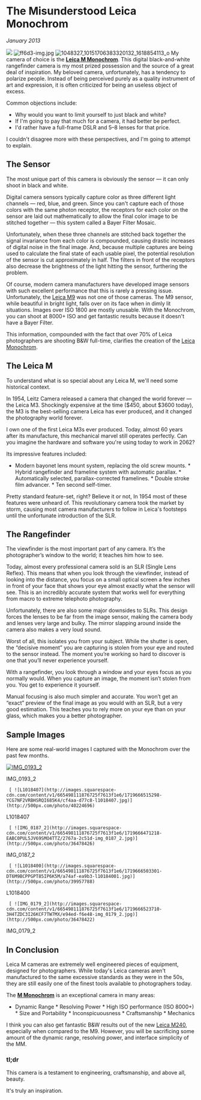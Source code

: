 # The Misunderstood Leica Monochrom
*January 2013*





 ![](https://images.squarespace-cdn.com/content/v1/665498111876725f7613f1e6/1719666469848-VPGMZWK1NYPB8RQRM3BY/24205-img.jpg)      ![ff6d3-img.jpg](http://images.squarespace-cdn.com/content/v1/665498111876725f7613f1e6/1719666453105-1CATA9UJ2LL770H9LZY0/5b456-ff6d3-img.jpg)    ![1048327_10151706383320132_1618854113_o](http://images.squarespace-cdn.com/content/v1/665498111876725f7613f1e6/1719666464014-OMCT9621VMU6HIZZ6ZOQ/140f3-075b4-1048327_10151706383320132_1618854113_o.jpg)   My camera of choice is the [**Leica M Monochrom**](http://www.amazon.com/gp/product/B0082ES6HA/ref=as_li_ss_tl?ie=UTF8&camp=1789&creative=390957&creativeASIN=B0082ES6HA&linkCode=as2&tag=bookforkind-20). This digital black\-and\-white rangefinder camera is my most prized possession and the source of a great deal of inspiration. My beloved camera, unfortunately, has a tendency to polarize people. Instead of being perceived purely as a quality instrument of art and expression, it is often criticized for being an useless object of excess.

 Common objections include:

 * Why would you want to limit yourself to just black and white?
* If I'm going to pay that much for a camera, it had better be perfect.
* I'd rather have a full\-frame DSLR and 5–8 lenses for that price.

 I couldn't disagree more with these perspectives, and I'm going to attempt to explain.

 ## The Sensor

 The most unique part of this camera is obviously the sensor — it can only shoot in black and white.

 Digital camera sensors typically capture color as three different light channels — red, blue, and green. Since you can't capture each of those colors with the same photon receptor, the receptors for each color on the sensor are laid out mathematically to allow the final color image to be stitched together — this system called a Bayer Filter Mosaic.

 Unfortunately, when these three channels are stitched back together the signal invariance from each color is compounded, causing drastic increases of digital noise in the final image. And, because multiple captures are being used to calculate the final state of each usable pixel, the potential resolution of the sensor is cut approximately in half. The filters in front of the receptors also decrease the brightness of the light hitting the sensor, furthering the problem.

 Of course, modern camera manufacturers have developed image sensors with such excellent performance that this is rarely a pressing issue. Unfortunately, the [Leica M9](http://www.amazon.com/gp/product/B002NX13LC/ref=as_li_ss_tl?ie=UTF8&camp=1789&creative=390957&creativeASIN=B002NX13LC&linkCode=as2&tag=bookforkind-20) was not one of those cameras. The M9 sensor, while beautiful in bright light, falls over on its face when in dimly lit situations. Images over ISO 1800 are mostly unusable. With the Monochrom, you can shoot at 8000\+ ISO and get fantastic results because it doesn't have a Bayer Filter.

 This information, compounded with the fact that over 70% of Leica photographers are shooting B\&W full\-time, clarifies the creation of the [Leica Monochrom](http://www.amazon.com/gp/product/B0082ES6HA/ref=as_li_ss_tl?ie=UTF8&camp=1789&creative=390957&creativeASIN=B0082ES6HA&linkCode=as2&tag=bookforkind-20).

 ## The Leica M

 To understand what is so special about any Leica M, we'll need some historical context.

 In 1954, Leitz Camera released a camera that changed the world forever — the Leica M3\. Shockingly expensive at the time ($450, about $3600 today), the M3 is the best\-selling camera Leica has ever produced, and it changed the photography world forever.

 I own one of the first Leica M3s ever produced. Today, almost 60 years after its manufacture, this mechanical marvel still operates perfectly. Can you imagine the hardware and software you're using today to work in 2062?

 Its impressive features included:

 * Modern bayonet lens mount system, replacing the old screw mounts. \* Hybrid rangefinder and frameline system with automatic parallax. \* Automatically selected, parallax\-corrected framelines. \* Double stroke film advancer. \* Ten second self\-timer.

 Pretty standard feature\-set, right? Believe it or not, In 1954 most of these features were unheard of. This revolutionary camera took the market by storm, causing most camera manufacturers to follow in Leica's footsteps until the unfortunate introduction of the SLR.

 ## The Rangefinder

 The viewfinder is the most important part of any camera. It’s the photographer’s window to the world; it teaches him how to see.

 Today, almost every professional camera sold is an SLR (Single Lens Reflex). This means that when you look through the viewfinder, instead of looking into the distance, you focus on a small optical screen a few inches in front of your face that shows your eye almost exactly what the sensor will see. This is an incredibly accurate system that works well for everything from macro to extreme telephoto photography.

 Unfortunately, there are also some major downsides to SLRs. This design forces the lenses to be far from the image sensor, making the camera body and lenses very large and bulky. The mirror slapping around inside the camera also makes a very loud sound.

 Worst of all, this isolates you from your subject. While the shutter is open, the “decisive moment” you are capturing is stolen from your eye and routed to the sensor instead. The moment you’re working so hard to discover is one that you’ll never experience yourself.

 With a rangefinder, you look through a window and your eyes focus as you normally would. When you capture an image, the moment isn’t stolen from you. You get to experience it yourself.

 Manual focusing is also much simpler and accurate. You won’t get an “exact” preview of the final image as you would with an SLR, but a very good estimation. This teaches you to rely more on your eye than on your glass, which makes you a better photographer.

 ## Sample Images

 Here are some real\-world images I captured with the Monochrom over the past few months.

   [ ![IMG_0193_2](http://images.squarespace-cdn.com/content/v1/665498111876725f7613f1e6/1719666521683-XQL3FQKLAYBXIGGMY1OQ/e732c-0408c-img_0193_2.jpg)](http://500px.com/photo/37684704)

 IMG\_0193\_2

     [ ![L1018407](http://images.squarespace-cdn.com/content/v1/665498111876725f7613f1e6/1719666515298-YCG7NF2VRBHSRQI685K4/cf4aa-d77c8-l1018407.jpg)](http://500px.com/photo/40224696)

 L1018407

     [ ![IMG_0187_2](http://images.squarespace-cdn.com/content/v1/665498111876725f7613f1e6/1719666471218-EABC0PUL5JV69SMO4TTZ/2767a-2c51d-img_0187_2.jpg)](http://500px.com/photo/36478426)

 IMG\_0187\_2

     [ ![L1018400](http://images.squarespace-cdn.com/content/v1/665498111876725f7613f1e6/1719666503301-DT6M9BCPPGPT85IP6K5M/a74af-ea9b3-l10184001.jpg)](http://500px.com/photo/39957788)

 L1018400

     [ ![IMG_0179_2](http://images.squarespace-cdn.com/content/v1/665498111876725f7613f1e6/1719666523710-3H4TZDC3I26KCF7TW7MX/e94ed-f6e48-img_0179_2.jpg)](http://500px.com/photo/36478422)

 IMG\_0179\_2

   ## In Conclusion

 Leica M cameras are extremely well engineered pieces of equipment, designed for photographers. While today's Leica cameras aren't manufactured to the same excessive standards as they were in the 50s, they are still easily one of the finest tools available to photographers today.

 The [**M Monochrom**](http://www.amazon.com/gp/product/B0082ES6HA/ref=as_li_ss_tl?ie=UTF8&camp=1789&creative=390957&creativeASIN=B0082ES6HA&linkCode=as2&tag=bookforkind-20) is an exceptional camera in many areas:

 * Dynamic Range \* Resolving Power \* High ISO performance (ISO 8000\+) \* Size and Portability \* Inconspicuousness \* Craftsmanship \* Mechanics

 I think you can also get fantastic B\&W results out of the new [Leica M240](http://www.amazon.com/gp/product/B009FQSXYA/ref=as_li_ss_tl?ie=UTF8&camp=1789&creative=390957&creativeASIN=B009FQSXYA&linkCode=as2&tag=bookforkind-20), especially when compared to the M9\. However, you will be sacrificing some amount of the dynamic range, resolving power, and interface simplicity of the MM.

 ### tl;dr

 This camera is a testament to engineering, craftsmanship, and above all, beauty.

 It's truly an inspiration.

